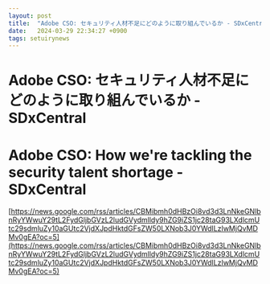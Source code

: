 ```yaml
---
layout: post
title:  "Adobe CSO: セキュリティ人材不足にどのように取り組んでいるか - SDxCentral"
date:   2024-03-29 22:34:27 +0900
tags: setuirynews 
---
```


# Adobe CSO: セキュリティ人材不足にどのように取り組んでいるか - SDxCentral



# Adobe CSO: How we're tackling the security talent shortage - SDxCentral

[https://news.google.com/rss/articles/CBMibmh0dHBzOi8vd3d3LnNkeGNlbnRyYWwuY29tL2FydGljbGVzL2ludGVydmlldy9hZG9iZS1jc28taG93LXdlcmUtc29sdmluZy10aGUtc2VjdXJpdHktdGFsZW50LXNob3J0YWdlLzIwMjQvMDMv0gEA?oc=5](https://news.google.com/rss/articles/CBMibmh0dHBzOi8vd3d3LnNkeGNlbnRyYWwuY29tL2FydGljbGVzL2ludGVydmlldy9hZG9iZS1jc28taG93LXdlcmUtc29sdmluZy10aGUtc2VjdXJpdHktdGFsZW50LXNob3J0YWdlLzIwMjQvMDMv0gEA?oc=5)

